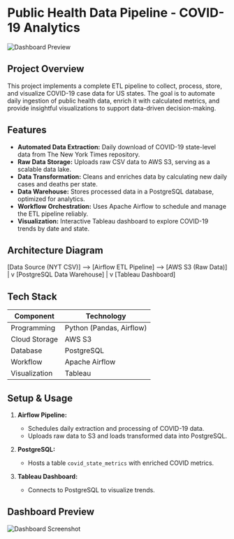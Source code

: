 # Public Health Data Pipeline - COVID-19 Analytics

![Dashboard Preview](Covid_data_dahboard.png)

## Project Overview

This project implements a complete ETL pipeline to collect, process, store, and visualize COVID-19 case data for US states. The goal is to automate daily ingestion of public health data, enrich it with calculated metrics, and provide insightful visualizations to support data-driven decision-making.

## Features

- **Automated Data Extraction:** Daily download of COVID-19 state-level data from The New York Times repository.
- **Raw Data Storage:** Uploads raw CSV data to AWS S3, serving as a scalable data lake.
- **Data Transformation:** Cleans and enriches data by calculating new daily cases and deaths per state.
- **Data Warehouse:** Stores processed data in a PostgreSQL database, optimized for analytics.
- **Workflow Orchestration:** Uses Apache Airflow to schedule and manage the ETL pipeline reliably.
- **Visualization:** Interactive Tableau dashboard to explore COVID-19 trends by date and state.

## Architecture Diagram

[Data Source (NYT CSV)] --> [Airflow ETL Pipeline] --> [AWS S3 (Raw Data)]
|
v
[PostgreSQL Data Warehouse]
|
v
[Tableau Dashboard]


## Tech Stack

| Component          | Technology                |
|--------------------|---------------------------|
| Programming        | Python (Pandas, Airflow)  |
| Cloud Storage      | AWS S3                    |
| Database           | PostgreSQL                |
| Workflow           | Apache Airflow            |
| Visualization      | Tableau                   |

## Setup & Usage

1. **Airflow Pipeline:**  
   - Schedules daily extraction and processing of COVID-19 data.
   - Uploads raw data to S3 and loads transformed data into PostgreSQL.

2. **PostgreSQL:**  
   - Hosts a table `covid_state_metrics` with enriched COVID metrics.

3. **Tableau Dashboard:**  
   - Connects to PostgreSQL to visualize trends.
  


## Dashboard Preview

![Dashboard Screenshot](./images/dashboard_preview.png)



